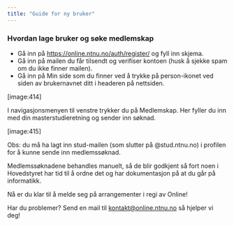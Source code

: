 ```yaml
---
title: "Guide for ny bruker"
---
```


### Hvordan lage bruker og søke medlemskap

- Gå inn på https://online.ntnu.no/auth/register/ og fyll inn skjema. 
- Gå inn på mailen du får tilsendt og verifiser kontoen (husk å sjekke spam om du ikke finner mailen). 
- Gå inn på Min side som du finner ved å trykke på person-ikonet ved siden av brukernavnet ditt i headeren på nettsiden. 

[image:414]

I navigasjonsmenyen til venstre trykker du på Medlemskap. Her fyller du inn med din masterstudieretning og sender inn søknad. 

[image:415]

Obs: du må ha lagt inn stud-mailen (som slutter på @stud.ntnu.no) i profilen for å kunne sende inn medlemssøknad.

Medlemssøknadene behandles manuelt, så de blir godkjent så fort noen i Hovedstyret har tid til å ordne det og har dokumentasjon på at du går på informatikk.

Nå er du klar til å melde seg på arrangementer i regi av Online!

Har du problemer? Send en mail til kontakt@online.ntnu.no så hjelper vi deg!
